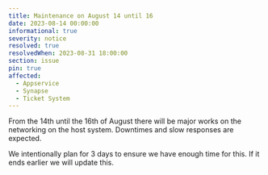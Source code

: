 ```yaml
---
title: Maintenance on August 14 until 16
date: 2023-08-14 00:00:00 
informational: true
severity: notice
resolved: true
resolvedWhen: 2023-08-31 18:00:00
section: issue
pin: true
affected:
  - Appservice
  - Synapse
  - Ticket System
---
```


From the 14th until the 16th of August there will be major works on the networking
on the host system. Downtimes and slow responses are expected.

We intentionally plan for 3 days to ensure we have enough time for this. If it ends
earlier we will update this.
